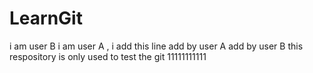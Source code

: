 # LearnGit
i am user B 
i am user A  ,  i add this line
add by user A
add by user B
this respository is only used to test the git
11111111111
